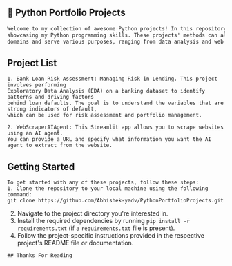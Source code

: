 
## 🐍 Python Portfolio Projects
```markdown
Welcome to my collection of awesome Python projects! In this repository, you'll find some projects
showcasing my Python programming skills. These projects' methods can also be helpful in different
domains and serve various purposes, ranging from data analysis and web scraping to automation.
```
## Project List
```
1. Bank Loan Risk Assessment: Managing Risk in Lending. This project involves performing
Exploratory Data Analysis (EDA) on a banking dataset to identify patterns and driving factors
behind loan defaults. The goal is to understand the variables that are strong indicators of default,
which can be used for risk assessment and portfolio management.

2. WebScraperAIAgent: This Streamlit app allows you to scrape websites using an AI agent.
You can provide a URL and specify what information you want the AI agent to extract from the website.
```

## Getting Started
```
To get started with any of these projects, follow these steps:
1. Clone the repository to your local machine using the following command:
git clone https://github.com/Abhishek-yadv/PythonPortfolioProjects.git
```

2. Navigate to the project directory you're interested in.
3. Install the required dependencies by running `pip install -r requirements.txt` (if a `requirements.txt` file is present).
4. Follow the project-specific instructions provided in the respective project's README file or documentation.


```
## Thanks For Reading
